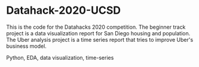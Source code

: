 # Datahack-2020-UCSD

This is the code for the Datahacks 2020 competition. 
The beginner track project is a data visualization report for San Diego housing and population.
The Uber analysis project is a time series report that tries to improve Uber's business model.

Python, EDA, data visualization, time-series
